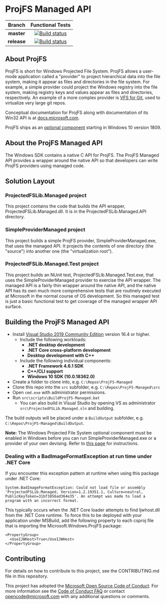 # ProjFS Managed API

|Branch|Functional Tests|
|:--:|:--:|
|**master**|[![Build status](https://dev.azure.com/projfs/ci/_apis/build/status/PR%20-%20Build%20and%20Functional%20Test%20-%202019?branchName=master)](https://dev.azure.com/projfs/ci/_build/latest?definitionId=5)|
|**release**|[![Build status](https://dev.azure.com/microsoft/OS/_apis/build/status/ProjFS%20CI%20-%20Build,%20Sign,%20Package)](https://dev.azure.com/microsoft/OS/_build/latest?definitionId=37476)|

## About ProjFS

ProjFS is short for Windows Projected File System.  ProjFS allows a user-mode application called a
"provider" to project hierarchical data into the file system, making it appear as files and directories
in the file system. For example, a simple provider could project the Windows registry into the file
system, making registry keys and values appear as files and directories, respectively. An example of
a more complex provider is [VFS for Git](https://github.com/Microsoft/VFSForGit), used to virtualize
very large git repos.

Conceptual documentation for ProjFS along with documentation of its Win32 API is at
[docs.microsoft.com](https://docs.microsoft.com/en-us/windows/desktop/projfs/projected-file-system).

ProjFS ships as an [optional component](https://docs.microsoft.com/en-us/windows/desktop/projfs/enabling-windows-projected-file-system)
starting in Windows 10 version 1809.

## About the ProjFS Managed API

The Windows SDK contains a native C API for ProjFS.  The ProjFS Managed API provides a wrapper around
the native API so that developers can write ProjFS providers using managed code.

## Solution Layout

### ProjectedFSLib.Managed project

This project contains the code that builds the API wrapper, ProjectedFSLib.Managed.dll.  It is in the
ProjectedFSLib.Managed.API directory.

### SimpleProviderManaged project

This project builds a simple ProjFS provider, SimpleProviderManaged.exe, that uses the managed API.
It projects the contents of one directory (the "source") into another one (the "virtualization root").

### ProjectedFSLib.Managed.Test project

This project builds an NUnit test, ProjectedFSLib.Managed.Test.exe, that uses the SimpleProviderManaged
provider to exercise the API wrapper.  The managed API is a fairly thin wrapper around the native API,
and the native API has its own much more comprehensive tests that are routinely executed at Microsoft
in the normal course of OS development.  So this managed test is just a basic functional test to get
coverage of the managed wrapper API surface.

## Building the ProjFS Managed API

* Install [Visual Studio 2019 Community Edition](https://www.visualstudio.com/downloads/) version 16.4 or higher.
  * Include the following workloads:
    * **.NET desktop development**
    * **.NET Core cross-platform development**
    * **Desktop development with C++**
  * Include the following individual components:
    * **.NET Framework 4.6.1 SDK**
    * **C++/CLI support**
    * **Windows 10 SDK (10.0.18362.0)**
* Create a folder to clone into, e.g. `C:\Repos\ProjFS-Managed`
* Clone this repo into the `src` subfolder, e.g. `C:\Repos\ProjFS-Managed\src`
* Open `cmd.exe` with administrator permissions.
* Run `src\scripts\BuildProjFS-Managed.bat`
  * You can also build in Visual Studio by opening VS as administrator  `src\ProjectedFSLib.Managed.sln` and building.

The build outputs will be placed under a `BuildOutput` subfolder, e.g. `C:\Repos\ProjFS-Managed\BuildOutput`.

**Note:** The Windows Projected File System optional component must be enabled in Windows before
you can run SimpleProviderManaged.exe or a provider of your own devising.  Refer to
[this page](https://docs.microsoft.com/en-us/windows/desktop/projfs/enabling-windows-projected-file-system)
for instructions.

### Dealing with a BadImageFormatException at run time under .NET Core
If you encounter this exception pattern at runtime when using this package under .NET Core:

    System.BadImageFormatException: Could not load file or assembly 'ProjectedFSLib.Managed, Version=1.2.19351.1, Culture=neutral, PublicKeyToken=31bf3856ad364e35'. An attempt was made to load a program with an incorrect format.

This typically occurs when the .NET Core loader attempts to find Ijwhost.dll from the .NET Core runtime. To force this to be deployed with your application under MSBuild, add the following property to each csproj file that is importing the Microsoft.Windows.ProjFS package:

    <PropertyGroup>
      <UseIJWHost>True</UseIJWHost>
    </PropertyGroup>


## Contributing

For details on how to contribute to this project, see the CONTRIBUTING.md file in this repository.

This project has adopted the [Microsoft Open Source Code of Conduct](https://opensource.microsoft.com/codeofconduct/).
For more information see the [Code of Conduct FAQ](https://opensource.microsoft.com/codeofconduct/faq/) or
contact [opencode@microsoft.com](mailto:opencode@microsoft.com) with any additional questions or comments.
